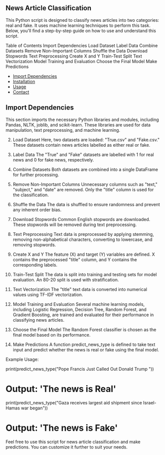 ## News Article Classification
This Python script is designed to classify news articles into two categories: real and fake. It uses machine learning techniques to perform this task. Below, you'll find a step-by-step guide on how to use and understand this script.

Table of Contents
Import Dependencies
Load Dataset
Label Data
Combine Datasets
Remove Non-Important Columns
Shuffle the Data
Download Stopwords
Text Preprocessing
Create X and Y
Train-Test Split
Text Vectorization
Model Training and Evaluation
Choose the Final Model
Make Predictions


- [Import Dependencies](#Dependencies)
- [Installation](#installation)
- [Usage](#usage)
- [Contact](#contact)

  
## Import Dependencies

This section imports the necessary Python libraries and modules, including Pandas, NLTK, joblib, and scikit-learn. These libraries are used for data manipulation, text preprocessing, and machine learning.

2. Load Dataset<a name="load-dataset"></a>
Here, two datasets are loaded: "True.csv" and "Fake.csv." These datasets contain news articles labelled as either real or fake.

3. Label Data<a name="label-data"></a>
The "True" and "Fake" datasets are labelled with 1 for real news and 0 for fake news, respectively.

4. Combine Datasets<a name="combine-datasets"></a>
Both datasets are combined into a single DataFrame for further processing.

5. Remove Non-Important Columns<a name="remove-non-important-columns"></a>
Unnecessary columns such as "text," "subject," and "date" are removed. Only the "title" column is used for the classification.

6. Shuffle the Data<a name="shuffle-the-data"></a>
The data is shuffled to ensure randomness and prevent any inherent order bias.

7. Download Stopwords<a name="download-stopwords"></a>
Common English stopwords are downloaded. These stopwords will be removed during text preprocessing.

8. Text Preprocessing<a name="text-preprocessing"></a>
Text data is preprocessed by applying stemming, removing non-alphabetical characters, converting to lowercase, and removing stopwords.

9. Create X and Y<a name="create-x-and-y"></a>
The feature (X) and target (Y) variables are defined. X contains the preprocessed "title" column, and Y contains the corresponding labels.

10. Train-Test Split<a name="train-test-split"></a>
The data is split into training and testing sets for model evaluation. An 80-20 split is used with stratification.

11. Text Vectorization<a name="text-vectorization"></a>
The "title" text data is converted into numerical values using TF-IDF vectorization.

12. Model Training and Evaluation<a name="model-training-and-evaluation"></a>
Several machine learning models, including Logistic Regression, Decision Tree, Random Forest, and Gradient Boosting, are trained and evaluated for their performance in classifying news articles.

13. Choose the Final Model<a name="choose-the-final-model"></a>
The Random Forest classifier is chosen as the final model based on its performance.

14. Make Predictions<a name="make-predictions"></a>
A function predict_news_type is defined to take text input and predict whether the news is real or fake using the final model.

Example Usage:

print(predict_news_type("Pope Francis Just Called Out Donald Trump "))
# Output: 'The news is Real'

print(predict_news_type("Gaza receives largest aid shipment since Israel-Hamas war began"))
# Output: 'The news is Fake'
Feel free to use this script for news article classification and make predictions. You can customize it further to suit your needs.
